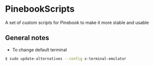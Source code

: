 # PinebookScripts
A set of custom scripts for Pinebook to make it more stable and usable


## General notes

+ To change default terminal
```bash
$ sudo update-alternatives --config x-terminal-emulator
```
